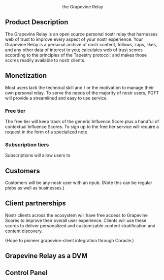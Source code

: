 <center>the Grapevine Relay</center>

## Product Description

The Grapevine Relay is an open source personal nostr relay that harnesses web of trust to improve every aspect of your nostr experience. Your Grapevine Relay is a personal archive of nostr content, follows, zaps, likes, and any other data of interest to you; calculates web of trust scores according to the principles of the Tapestry protocol; and makes those scores readily available to nostr clients.

## Monetization

Most users lack the technical skill and / or the motivation to manage their own personal relay. To serve the needs of the majority of nostr users, PGFT will provide a streamlined and easy to use service.

### Free tier

The free tier will keep track of the generic Influence Score plus a handful of contextual Influence Scores. To sign up to the free tier service will require a request in the form of a specialized note.

### Subscription tiers

Subscriptions will allow users to 

## Customers

Customers will be any nostr user with an npub. (Note this can be regular plebs as well as businesses.)

## Client partnerships

Nostr clients across the ecosystem will have free access to Grapevine Scores to improve their overall user experience. Clients will use these scores to deliver personalized and customizable content stratification and content discovery.

(Hope to pioneer grapevine-client integration through Coracle.)

## Grapevine Relay as a DVM

## Control Panel

